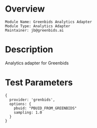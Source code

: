 # Overview

```
Module Name: Greenbids Analytics Adapter
Module Type: Analytics Adapter
Maintainer: jb@greenbids.ai
```

# Description

Analytics adapter for Greenbids

# Test Parameters

```
{
  provider: 'grenbids',
  options: {
    pbuid: "PBUID_FROM_GREENBIDS"
    sampling: 1.0
  }
}
```
